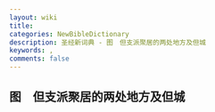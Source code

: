 ```yaml
---
layout: wiki
title: 
categories: NewBibleDictionary
description: 圣经新词典 - 图　但支派聚居的两处地方及但城
keywords: , 
comments: false
---
```


## 图　但支派聚居的两处地方及但城










